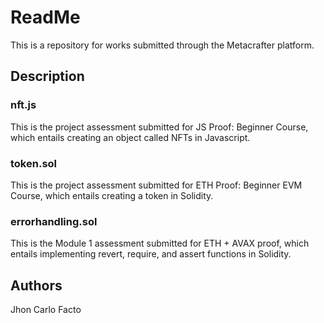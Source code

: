 # ReadMe

This is a repository for works submitted through the Metacrafter platform.

## Description

### nft.js

This is the project assessment submitted for JS Proof: Beginner Course, which entails creating an object called NFTs in Javascript.

### token.sol

This is the project assessment submitted for ETH Proof: Beginner EVM Course, which entails creating a token in Solidity.

### errorhandling.sol

This is the Module 1 assessment submitted for ETH + AVAX proof, which entails implementing revert, require, and assert functions in Solidity.

## Authors

Jhon Carlo Facto
